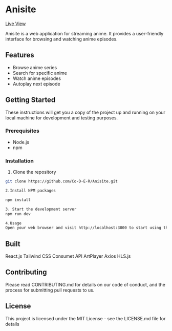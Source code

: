 # Anisite

[Live View](https://anisite-beta.vercel.app)

Anisite is a web application for streaming anime. It provides a user-friendly interface for browsing and watching anime episodes.

## Features

- Browse anime series
- Search for specific anime
- Watch anime episodes
- Autoplay next episode


## Getting Started

These instructions will get you a copy of the project up and running on your local machine for development and testing purposes.

### Prerequisites

- Node.js
- npm

### Installation


1. Clone the repository

```sh
git clone https://github.com/Co-D-E-R/Anisite.git

2.Install NPM packages

npm install

3. Start the development server
npm run dev

4.Usage
Open your web browser and visit http://localhost:3000 to start using the application.

```

## Built 

React.js
Tailwind CSS
Consumet API
ArtPlayer
Axios
HLS.js

## Contributing

Please read CONTRIBUTING.md for details on our code of conduct, and the process for submitting pull requests to us.

## License

This project is licensed under the MIT License - see the LICENSE.md file for details

